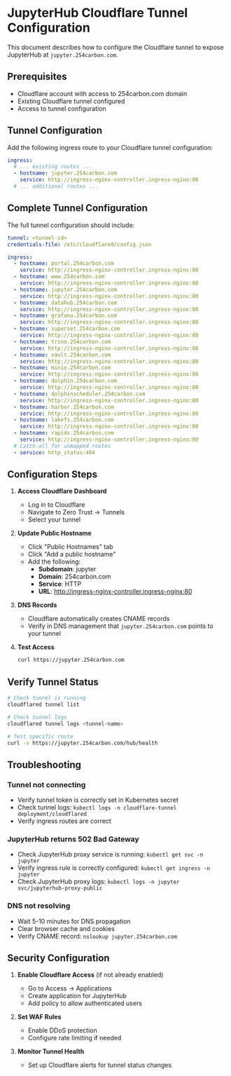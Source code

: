 # JupyterHub Cloudflare Tunnel Configuration

This document describes how to configure the Cloudflare tunnel to expose JupyterHub at `jupyter.254carbon.com`.

## Prerequisites

- Cloudflare account with access to 254carbon.com domain
- Existing Cloudflare tunnel configured
- Access to tunnel configuration

## Tunnel Configuration

Add the following ingress route to your Cloudflare tunnel configuration:

```yaml
ingress:
  # ... existing routes ...
  - hostname: jupyter.254carbon.com
    service: http://ingress-nginx-controller.ingress-nginx:80
  # ... additional routes ...
```

## Complete Tunnel Configuration

The full tunnel configuration should include:

```yaml
tunnel: <tunnel-id>
credentials-file: /etc/cloudflared/config.json

ingress:
  - hostname: portal.254carbon.com
    service: http://ingress-nginx-controller.ingress-nginx:80
  - hostname: www.254carbon.com
    service: http://ingress-nginx-controller.ingress-nginx:80
  - hostname: jupyter.254carbon.com
    service: http://ingress-nginx-controller.ingress-nginx:80
  - hostname: datahub.254carbon.com
    service: http://ingress-nginx-controller.ingress-nginx:80
  - hostname: grafana.254carbon.com
    service: http://ingress-nginx-controller.ingress-nginx:80
  - hostname: superset.254carbon.com
    service: http://ingress-nginx-controller.ingress-nginx:80
  - hostname: trino.254carbon.com
    service: http://ingress-nginx-controller.ingress-nginx:80
  - hostname: vault.254carbon.com
    service: http://ingress-nginx-controller.ingress-nginx:80
  - hostname: minio.254carbon.com
    service: http://ingress-nginx-controller.ingress-nginx:80
  - hostname: dolphin.254carbon.com
    service: http://ingress-nginx-controller.ingress-nginx:80
  - hostname: dolphinscheduler.254carbon.com
    service: http://ingress-nginx-controller.ingress-nginx:80
  - hostname: harbor.254carbon.com
    service: http://ingress-nginx-controller.ingress-nginx:80
  - hostname: lakefs.254carbon.com
    service: http://ingress-nginx-controller.ingress-nginx:80
  - hostname: rapids.254carbon.com
    service: http://ingress-nginx-controller.ingress-nginx:80
  # Catch-all for unmapped routes
  - service: http_status:404
```

## Configuration Steps

1. **Access Cloudflare Dashboard**
   - Log in to Cloudflare
   - Navigate to Zero Trust → Tunnels
   - Select your tunnel

2. **Update Public Hostname**
   - Click "Public Hostnames" tab
   - Click "Add a public hostname"
   - Add the following:
     - **Subdomain**: jupyter
     - **Domain**: 254carbon.com
     - **Service**: HTTP
     - **URL**: http://ingress-nginx-controller.ingress-nginx:80

3. **DNS Records**
   - Cloudflare automatically creates CNAME records
   - Verify in DNS management that `jupyter.254carbon.com` points to your tunnel

4. **Test Access**
   ```bash
   curl https://jupyter.254carbon.com
   ```

## Verify Tunnel Status

```bash
# Check tunnel is running
cloudflared tunnel list

# Check tunnel logs
cloudflared tunnel logs <tunnel-name>

# Test specific route
curl -v https://jupyter.254carbon.com/hub/health
```

## Troubleshooting

### Tunnel not connecting
- Verify tunnel token is correctly set in Kubernetes secret
- Check tunnel logs: `kubectl logs -n cloudflare-tunnel deployment/cloudflared`
- Verify ingress routes are correct

### JupyterHub returns 502 Bad Gateway
- Check JupyterHub proxy service is running: `kubectl get svc -n jupyter`
- Verify ingress rule is correctly configured: `kubectl get ingress -n jupyter`
- Check JupyterHub proxy logs: `kubectl logs -n jupyter svc/jupyterhub-proxy-public`

### DNS not resolving
- Wait 5-10 minutes for DNS propagation
- Clear browser cache and cookies
- Verify CNAME record: `nslookup jupyter.254carbon.com`

## Security Configuration

1. **Enable Cloudflare Access** (if not already enabled)
   - Go to Access → Applications
   - Create application for JupyterHub
   - Add policy to allow authenticated users

2. **Set WAF Rules**
   - Enable DDoS protection
   - Configure rate limiting if needed

3. **Monitor Tunnel Health**
   - Set up Cloudflare alerts for tunnel status changes
